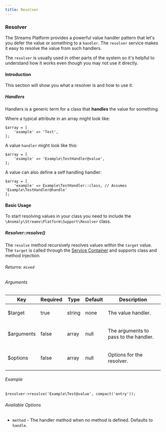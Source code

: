 ```yaml
---
title: Resolver
---
```


### Resolver

The Streams Platform provides a powerful value handler pattern that let's you defer the value or something to a `handler`. The `resolver` service makes it easy to resolve the value from such handlers.

The `resolver` is usually used in other parts of the system so it's helpful to understand how it works even though you may not use it directly.

#### Introduction

This section will show you what a resolver is and how to use it.

##### Handlers

Handlers is a generic term for a class that **handles** the value for something.

Where a typical attribute in an array might look like:

    $array = [
        'example' => 'Test',
    ];

A value `handler` might look like this:

    $array = [
        'example' => 'Example\TestHandler@value',
    ];

A value can also define a self handling handler:

    $array = [
        'example' => Example\TestHandler::class, // Assumes 'Example\TestHandler@handle'
    ];

#### Basic Usage

To start resolving values in your class you need to include the `\Anomaly\Streams\Platform\Support\Resolver` class.

##### Resolver::resolve()

The `resolve` method recursively resolves values within the `target` value. The `target` is called through the [Service Container](#core-concepts/service-container) and supports class and method injection.

###### Returns: `mixed`

###### Arguments

<table class="table table-bordered table-striped">

<thead>

<tr>

<th>Key</th>

<th>Required</th>

<th>Type</th>

<th>Default</th>

<th>Description</th>

</tr>

</thead>

<tbody>

<tr>

<td>

$target

</td>

<td>

true

</td>

<td>

string

</td>

<td>

none

</td>

<td>

The value handler.

</td>

</tr>

<tr>

<td>

$arguments

</td>

<td>

false

</td>

<td>

array

</td>

<td>

null

</td>

<td>

The arguments to pass to the handler.

</td>

</tr>

<tr>

<td>

$options

</td>

<td>

false

</td>

<td>

array

</td>

<td>

null

</td>

<td>

Options for the resolver.

</td>

</tr>

</tbody>

</table>

###### Example

    $resolver->resolve('Example\Test@value', compact('entry'));

###### Available Options

*   `method` - The handler method when no method is defined. Defaults to `handle`.
